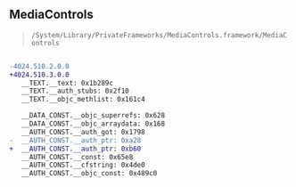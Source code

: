 ## MediaControls

> `/System/Library/PrivateFrameworks/MediaControls.framework/MediaControls`

```diff

-4024.510.2.0.0
+4024.510.3.0.0
   __TEXT.__text: 0x1b289c
   __TEXT.__auth_stubs: 0x2f10
   __TEXT.__objc_methlist: 0x161c4

   __DATA_CONST.__objc_superrefs: 0x628
   __DATA_CONST.__objc_arraydata: 0x168
   __AUTH_CONST.__auth_got: 0x1798
-  __AUTH_CONST.__auth_ptr: 0xa28
+  __AUTH_CONST.__auth_ptr: 0xb60
   __AUTH_CONST.__const: 0x65e8
   __AUTH_CONST.__cfstring: 0x4de0
   __AUTH_CONST.__objc_const: 0x489c0

```
